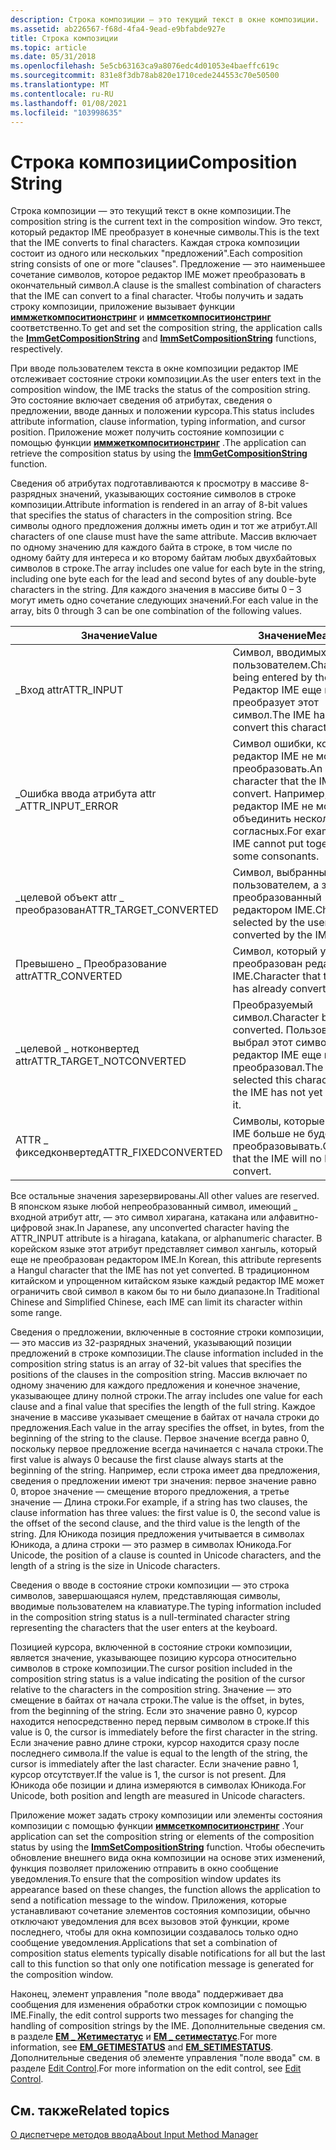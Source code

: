 ```yaml
---
description: Строка композиции — это текущий текст в окне композиции.
ms.assetid: ab226567-f68d-4fa4-9ead-e9bfabde927e
title: Строка композиции
ms.topic: article
ms.date: 05/31/2018
ms.openlocfilehash: 5e5cb63163ca9a8076edc4d01053e4baeffc619c
ms.sourcegitcommit: 831e8f3db78ab820e1710cede244553c70e50500
ms.translationtype: MT
ms.contentlocale: ru-RU
ms.lasthandoff: 01/08/2021
ms.locfileid: "103998635"
---
```

# <a name="composition-string"></a><span data-ttu-id="3c119-103">Строка композиции</span><span class="sxs-lookup"><span data-stu-id="3c119-103">Composition String</span></span>

<span data-ttu-id="3c119-104">Строка композиции — это текущий текст в окне композиции.</span><span class="sxs-lookup"><span data-stu-id="3c119-104">The composition string is the current text in the composition window.</span></span> <span data-ttu-id="3c119-105">Это текст, который редактор IME преобразует в конечные символы.</span><span class="sxs-lookup"><span data-stu-id="3c119-105">This is the text that the IME converts to final characters.</span></span> <span data-ttu-id="3c119-106">Каждая строка композиции состоит из одного или нескольких "предложений".</span><span class="sxs-lookup"><span data-stu-id="3c119-106">Each composition string consists of one or more "clauses".</span></span> <span data-ttu-id="3c119-107">Предложение — это наименьшее сочетание символов, которое редактор IME может преобразовать в окончательный символ.</span><span class="sxs-lookup"><span data-stu-id="3c119-107">A clause is the smallest combination of characters that the IME can convert to a final character.</span></span> <span data-ttu-id="3c119-108">Чтобы получить и задать строку композиции, приложение вызывает функции [**иммжеткомпоситионстринг**](/windows/desktop/api/Imm/nf-imm-immgetcompositionstringa) и [**иммсеткомпоситионстринг**](/windows/desktop/api/Imm/nf-imm-immsetcompositionstringa) соответственно.</span><span class="sxs-lookup"><span data-stu-id="3c119-108">To get and set the composition string, the application calls the [**ImmGetCompositionString**](/windows/desktop/api/Imm/nf-imm-immgetcompositionstringa) and [**ImmSetCompositionString**](/windows/desktop/api/Imm/nf-imm-immsetcompositionstringa) functions, respectively.</span></span>

<span data-ttu-id="3c119-109">При вводе пользователем текста в окне композиции редактор IME отслеживает состояние строки композиции.</span><span class="sxs-lookup"><span data-stu-id="3c119-109">As the user enters text in the composition window, the IME tracks the status of the composition string.</span></span> <span data-ttu-id="3c119-110">Это состояние включает сведения об атрибутах, сведения о предложении, вводе данных и положении курсора.</span><span class="sxs-lookup"><span data-stu-id="3c119-110">This status includes attribute information, clause information, typing information, and cursor position.</span></span> <span data-ttu-id="3c119-111">Приложение может получить состояние композиции с помощью функции [**иммжеткомпоситионстринг**](/windows/desktop/api/Imm/nf-imm-immgetcompositionstringa) .</span><span class="sxs-lookup"><span data-stu-id="3c119-111">The application can retrieve the composition status by using the [**ImmGetCompositionString**](/windows/desktop/api/Imm/nf-imm-immgetcompositionstringa) function.</span></span>

<span data-ttu-id="3c119-112">Сведения об атрибутах подготавливаются к просмотру в массиве 8-разрядных значений, указывающих состояние символов в строке композиции.</span><span class="sxs-lookup"><span data-stu-id="3c119-112">Attribute information is rendered in an array of 8-bit values that specifies the status of characters in the composition string.</span></span> <span data-ttu-id="3c119-113">Все символы одного предложения должны иметь один и тот же атрибут.</span><span class="sxs-lookup"><span data-stu-id="3c119-113">All characters of one clause must have the same attribute.</span></span> <span data-ttu-id="3c119-114">Массив включает по одному значению для каждого байта в строке, в том числе по одному байту для интереса и ко второму байтам любых двухбайтовых символов в строке.</span><span class="sxs-lookup"><span data-stu-id="3c119-114">The array includes one value for each byte in the string, including one byte each for the lead and second bytes of any double-byte characters in the string.</span></span> <span data-ttu-id="3c119-115">Для каждого значения в массиве биты 0 – 3 могут иметь одно сочетание следующих значений.</span><span class="sxs-lookup"><span data-stu-id="3c119-115">For each value in the array, bits 0 through 3 can be one combination of the following values.</span></span>



| <span data-ttu-id="3c119-116">Значение</span><span class="sxs-lookup"><span data-stu-id="3c119-116">Value</span></span>                      | <span data-ttu-id="3c119-117">Значение</span><span class="sxs-lookup"><span data-stu-id="3c119-117">Meaning</span></span>                                                                                                   |
|----------------------------|-----------------------------------------------------------------------------------------------------------|
| <span data-ttu-id="3c119-118">\_Вход attr</span><span class="sxs-lookup"><span data-stu-id="3c119-118">ATTR\_INPUT</span></span>                | <span data-ttu-id="3c119-119">Символ, вводимых пользователем.</span><span class="sxs-lookup"><span data-stu-id="3c119-119">Character being entered by the user.</span></span> <span data-ttu-id="3c119-120">Редактор IME еще не преобразует этот символ.</span><span class="sxs-lookup"><span data-stu-id="3c119-120">The IME has yet to convert this character.</span></span>                           |
| <span data-ttu-id="3c119-121">\_Ошибка ввода атрибута attr \_</span><span class="sxs-lookup"><span data-stu-id="3c119-121">ATTR\_INPUT\_ERROR</span></span>         | <span data-ttu-id="3c119-122">Символ ошибки, который редактор IME не может преобразовать.</span><span class="sxs-lookup"><span data-stu-id="3c119-122">An error character that the IME cannot convert.</span></span> <span data-ttu-id="3c119-123">Например, редактор IME не может объединить несколько согласных.</span><span class="sxs-lookup"><span data-stu-id="3c119-123">For example, the IME cannot put together some consonants.</span></span> |
| <span data-ttu-id="3c119-124">\_целевой объект attr \_ преобразован</span><span class="sxs-lookup"><span data-stu-id="3c119-124">ATTR\_TARGET\_CONVERTED</span></span>    | <span data-ttu-id="3c119-125">Символ, выбранный пользователем, а затем преобразованный редактором IME.</span><span class="sxs-lookup"><span data-stu-id="3c119-125">Character selected by the user and then converted by the IME.</span></span>                                             |
| <span data-ttu-id="3c119-126">Превышено \_ Преобразование attr</span><span class="sxs-lookup"><span data-stu-id="3c119-126">ATTR\_CONVERTED</span></span>            | <span data-ttu-id="3c119-127">Символ, который уже преобразован редактором IME.</span><span class="sxs-lookup"><span data-stu-id="3c119-127">Character that the IME has already converted.</span></span>                                                             |
| <span data-ttu-id="3c119-128">\_целевой \_ нотконвертед attr</span><span class="sxs-lookup"><span data-stu-id="3c119-128">ATTR\_TARGET\_NOTCONVERTED</span></span> | <span data-ttu-id="3c119-129">Преобразуемый символ.</span><span class="sxs-lookup"><span data-stu-id="3c119-129">Character being converted.</span></span> <span data-ttu-id="3c119-130">Пользователь выбрал этот символ, но редактор IME еще не его преобразовал.</span><span class="sxs-lookup"><span data-stu-id="3c119-130">The user has selected this character but the IME has not yet converted it.</span></span>     |
| <span data-ttu-id="3c119-131">ATTR \_ фикседконвертед</span><span class="sxs-lookup"><span data-stu-id="3c119-131">ATTR\_FIXEDCONVERTED</span></span>       | <span data-ttu-id="3c119-132">Символы, которые редактор IME больше не будет преобразовывать.</span><span class="sxs-lookup"><span data-stu-id="3c119-132">Characters that the IME will no longer convert.</span></span>                                                           |



 

<span data-ttu-id="3c119-133">Все остальные значения зарезервированы.</span><span class="sxs-lookup"><span data-stu-id="3c119-133">All other values are reserved.</span></span> <span data-ttu-id="3c119-134">В японском языке любой непреобразованный символ, имеющий \_ входной атрибут attr, — это символ хирагана, катакана или алфавитно-цифровой знак.</span><span class="sxs-lookup"><span data-stu-id="3c119-134">In Japanese, any unconverted character having the ATTR\_INPUT attribute is a hiragana, katakana, or alphanumeric character.</span></span> <span data-ttu-id="3c119-135">В корейском языке этот атрибут представляет символ хангыль, который еще не преобразован редактором IME.</span><span class="sxs-lookup"><span data-stu-id="3c119-135">In Korean, this attribute represents a Hangul character that the IME has not yet converted.</span></span> <span data-ttu-id="3c119-136">В традиционном китайском и упрощенном китайском языке каждый редактор IME может ограничить свой символ в каком бы то ни было диапазоне.</span><span class="sxs-lookup"><span data-stu-id="3c119-136">In Traditional Chinese and Simplified Chinese, each IME can limit its character within some range.</span></span>

<span data-ttu-id="3c119-137">Сведения о предложении, включенные в состояние строки композиции, — это массив из 32-разрядных значений, указывающий позиции предложений в строке композиции.</span><span class="sxs-lookup"><span data-stu-id="3c119-137">The clause information included in the composition string status is an array of 32-bit values that specifies the positions of the clauses in the composition string.</span></span> <span data-ttu-id="3c119-138">Массив включает по одному значению для каждого предложения и конечное значение, указывающее длину полной строки.</span><span class="sxs-lookup"><span data-stu-id="3c119-138">The array includes one value for each clause and a final value that specifies the length of the full string.</span></span> <span data-ttu-id="3c119-139">Каждое значение в массиве указывает смещение в байтах от начала строки до предложения.</span><span class="sxs-lookup"><span data-stu-id="3c119-139">Each value in the array specifies the offset, in bytes, from the beginning of the string to the clause.</span></span> <span data-ttu-id="3c119-140">Первое значение всегда равно 0, поскольку первое предложение всегда начинается с начала строки.</span><span class="sxs-lookup"><span data-stu-id="3c119-140">The first value is always 0 because the first clause always starts at the beginning of the string.</span></span> <span data-ttu-id="3c119-141">Например, если строка имеет два предложения, сведения о предложении имеют три значения: первое значение равно 0, второе значение — смещение второго предложения, а третье значение — Длина строки.</span><span class="sxs-lookup"><span data-stu-id="3c119-141">For example, if a string has two clauses, the clause information has three values: the first value is 0, the second value is the offset of the second clause, and the third value is the length of the string.</span></span> <span data-ttu-id="3c119-142">Для Юникода позиция предложения учитывается в символах Юникода, а длина строки — это размер в символах Юникода.</span><span class="sxs-lookup"><span data-stu-id="3c119-142">For Unicode, the position of a clause is counted in Unicode characters, and the length of a string is the size in Unicode characters.</span></span>

<span data-ttu-id="3c119-143">Сведения о вводе в состояние строки композиции — это строка символов, завершающаяся нулем, представляющая символы, вводимые пользователем на клавиатуре.</span><span class="sxs-lookup"><span data-stu-id="3c119-143">The typing information included in the composition string status is a null-terminated character string representing the characters that the user enters at the keyboard.</span></span>

<span data-ttu-id="3c119-144">Позицией курсора, включенной в состояние строки композиции, является значение, указывающее позицию курсора относительно символов в строке композиции.</span><span class="sxs-lookup"><span data-stu-id="3c119-144">The cursor position included in the composition string status is a value indicating the position of the cursor relative to the characters in the composition string.</span></span> <span data-ttu-id="3c119-145">Значение — это смещение в байтах от начала строки.</span><span class="sxs-lookup"><span data-stu-id="3c119-145">The value is the offset, in bytes, from the beginning of the string.</span></span> <span data-ttu-id="3c119-146">Если это значение равно 0, курсор находится непосредственно перед первым символом в строке.</span><span class="sxs-lookup"><span data-stu-id="3c119-146">If this value is 0, the cursor is immediately before the first character in the string.</span></span> <span data-ttu-id="3c119-147">Если значение равно длине строки, курсор находится сразу после последнего символа.</span><span class="sxs-lookup"><span data-stu-id="3c119-147">If the value is equal to the length of the string, the cursor is immediately after the last character.</span></span> <span data-ttu-id="3c119-148">Если значение равно 1, курсор отсутствует.</span><span class="sxs-lookup"><span data-stu-id="3c119-148">If the value is 1, the cursor is not present.</span></span> <span data-ttu-id="3c119-149">Для Юникода обе позиции и длина измеряются в символах Юникода.</span><span class="sxs-lookup"><span data-stu-id="3c119-149">For Unicode, both position and length are measured in Unicode characters.</span></span>

<span data-ttu-id="3c119-150">Приложение может задать строку композиции или элементы состояния композиции с помощью функции [**иммсеткомпоситионстринг**](/windows/desktop/api/Imm/nf-imm-immsetcompositionstringa) .</span><span class="sxs-lookup"><span data-stu-id="3c119-150">Your application can set the composition string or elements of the composition status by using the [**ImmSetCompositionString**](/windows/desktop/api/Imm/nf-imm-immsetcompositionstringa) function.</span></span> <span data-ttu-id="3c119-151">Чтобы обеспечить обновление внешнего вида окна композиции на основе этих изменений, функция позволяет приложению отправить в окно сообщение уведомления.</span><span class="sxs-lookup"><span data-stu-id="3c119-151">To ensure that the composition window updates its appearance based on these changes, the function allows the application to send a notification message to the window.</span></span> <span data-ttu-id="3c119-152">Приложения, которые устанавливают сочетание элементов состояния композиции, обычно отключают уведомления для всех вызовов этой функции, кроме последнего, чтобы для окна композиции создавалось только одно сообщение уведомления.</span><span class="sxs-lookup"><span data-stu-id="3c119-152">Applications that set a combination of composition status elements typically disable notifications for all but the last call to this function so that only one notification message is generated for the composition window.</span></span>

<span data-ttu-id="3c119-153">Наконец, элемент управления "поле ввода" поддерживает два сообщения для изменения обработки строк композиции с помощью IME.</span><span class="sxs-lookup"><span data-stu-id="3c119-153">Finally, the edit control supports two messages for changing the handling of composition strings by the IME.</span></span> <span data-ttu-id="3c119-154">Дополнительные сведения см. в разделе [**EM \_ Жетиместатус**](../controls/em-getimestatus.md) и [**EM \_ сетиместатус**](../controls/em-setimestatus.md).</span><span class="sxs-lookup"><span data-stu-id="3c119-154">For more information, see [**EM\_GETIMESTATUS**](../controls/em-getimestatus.md) and [**EM\_SETIMESTATUS**](../controls/em-setimestatus.md).</span></span> <span data-ttu-id="3c119-155">Дополнительные сведения об элементе управления "поле ввода" см. в разделе [Edit Control](../controls/edit-controls.md).</span><span class="sxs-lookup"><span data-stu-id="3c119-155">For more information on the edit control, see [Edit Control](../controls/edit-controls.md).</span></span>

## <a name="related-topics"></a><span data-ttu-id="3c119-156">См. также</span><span class="sxs-lookup"><span data-stu-id="3c119-156">Related topics</span></span>

<dl> <dt>

[<span data-ttu-id="3c119-157">О диспетчере методов ввода</span><span class="sxs-lookup"><span data-stu-id="3c119-157">About Input Method Manager</span></span>](about-input-method-manager.md)
</dt> </dl>

 

 
